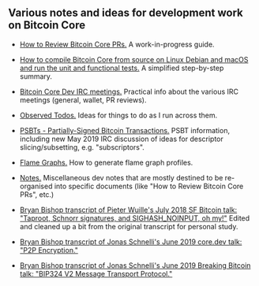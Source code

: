 ## Various notes and ideas for development work on Bitcoin Core

- [How to Review Bitcoin Core PRs.](how-to-review-bitcoin-core-prs.md)
  A work-in-progress guide.

- [How to compile Bitcoin Core from source on Linux Debian and macOS and run the
  unit and functional
  tests.](how-to-compile-bitcoin-core-from-source-on-linux-and-macOS.md) A
  simplified step-by-step summary.

- [Bitcoin Core Dev IRC meetings.](bitcoin-core-dev-irc-meetings.txt) Practical
  info about the various IRC meetings (general, wallet, PR reviews).

- [Observed Todos.](observed-todos.txt) Ideas for things to do as I run across
  them.

- [PSBTs - Partially-Signed Bitcoin Transactions.](psbts.txt) PSBT information,
  including new May 2019 IRC discussion of ideas for descriptor
  slicing/subsetting, e.g. "subscriptors".

- [Flame Graphs.](flame-graphs.md) How to generate flame graph profiles.

- [Notes.](notes.txt) Miscellaneous dev notes that are mostly destined to be
  re-organised into specific documents (like "How to Review Bitcoin Core PRs",
  etc.)

- [Bryan Bishop transcript of Pieter Wuille's July 2018 SF Bitcoin talk:
  "Taproot, Schnorr signatures, and SIGHASH_NOINPUT, oh
  my!"](2018-07-09-pieter-wuille-taproot-schnorr-sigs-and-sighash-noinput.txt)
  Edited and cleaned up a bit from the original transcript for personal study.

- [Bryan Bishop transcript of Jonas Schnelli's June 2019 core.dev talk: "P2P
  Encryption."](2019-06-07-jonas-schnelli-p2p-encryption.txt)

- [Bryan Bishop transcript of Jonas Schnelli's June 2019 Breaking Bitcoin talk:
  "BIP324 V2 Message Transport
  Protocol."](2019-06-08-jonas-schnelli-bip324-v2-p2p.txt)
